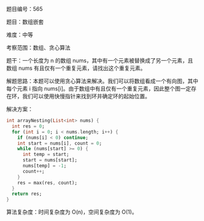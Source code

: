 题目编号：565

题目：数组嵌套

难度：中等

考察范围：数组、贪心算法

题干：一个长度为 n 的数组 nums，其中有一个元素被替换成了另一个元素，且数组 nums 有且仅有一个重复元素，请找出这个重复元素。

解题思路：本题可以使用贪心算法来解决。我们可以将数组看成一个有向图，其中每个元素 i 指向 nums[i]。由于数组中有且仅有一个重复元素，因此整个图一定存在环，我们可以使用快慢指针来找到环并确定环的起始位置。

解决方案：

```dart
int arrayNesting(List<int> nums) {
  int res = 0;
  for (int i = 0; i < nums.length; i++) {
    if (nums[i] < 0) continue;
    int start = nums[i], count = 0;
    while (nums[start] >= 0) {
      int temp = start;
      start = nums[start];
      nums[temp] = -1;
      count++;
    }
    res = max(res, count);
  }
  return res;
}
```

算法复杂度：时间复杂度为 O(n)，空间复杂度为 O(1)。
